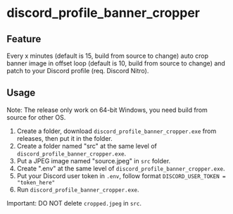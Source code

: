 # discord_profile_banner_cropper

## Feature
Every x minutes (default is 15, build from source to change) auto crop banner image in offset loop (default is 10, build from source to change) and patch to your Discord profile (req. Discord Nitro).

## Usage
Note: The release only work on 64-bit Windows, you need build from source for other OS.  
  
1. Create a folder, download `discord_profile_banner_cropper.exe` from releases, then put it in the folder.
2. Create a folder named "src" at the same level of `discord_profile_banner_cropper.exe`.
3. Put a JPEG image named "source.jpeg" in `src` folder.
4. Create ".env" at the same level of `discord_profile_banner_cropper.exe`.
5. Put your Discord user token in `.env`, follow format `DISCORD_USER_TOKEN = "token_here"`
6. Run `discord_profile_banner_cropper.exe`.  
  
Important: DO NOT delete `cropped.jpeg` in `src`.
